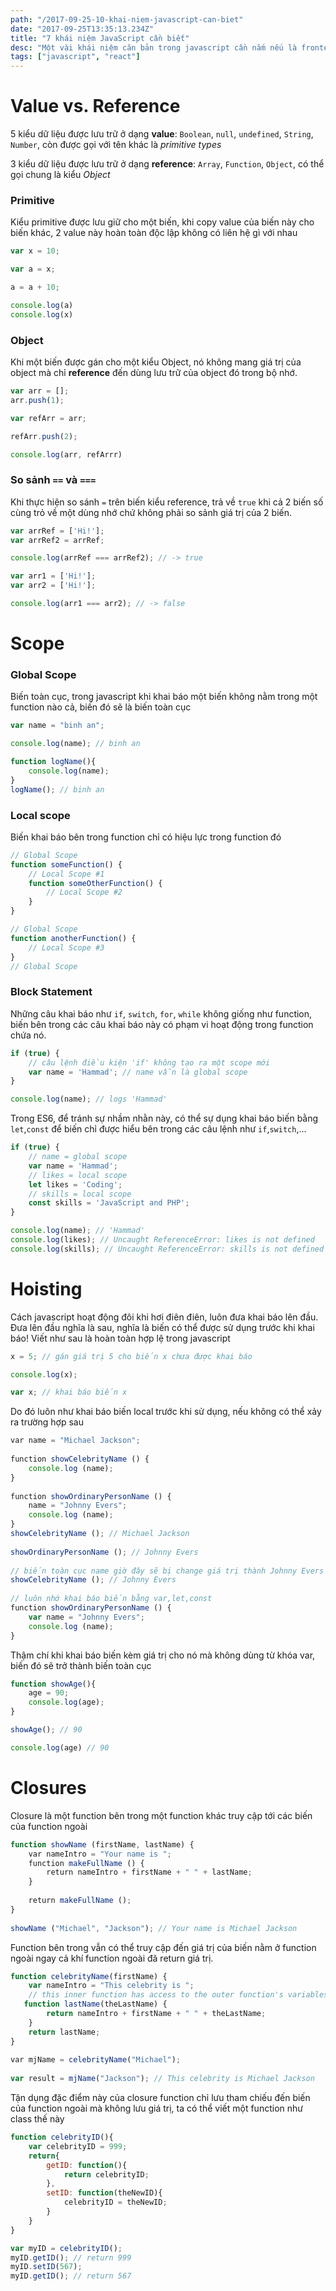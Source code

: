 ```yaml
---
path: "/2017-09-25-10-khai-niem-javascript-can-biet"
date: "2017-09-25T13:35:13.234Z"
title: "7 khái niệm JavaScript cần biết"
desc: "Một vài khái niệm căn bản trong javascript cần nắm nếu là frontend developer"
tags: ["javascript", "react"]
---
```


# Value vs. Reference

5 kiểu dữ liệu được lưu trữ ở dạng **value**: `Boolean`, `null`, `undefined`, `String`, `Number`, còn được gọi với tên khác là *primitive types*

3 kiểu dữ liệu được lưu trữ ở dạng **reference**: `Array`, `Function`, `Object`, có thể gọi chung là kiểu *Object*

### Primitive

Kiểu primitive được lưu giữ cho một biến, khi copy value của biến này cho biến khác, 2 value này hoàn toàn độc lập không có liên hệ gì với nhau

```js
var x = 10;

var a = x;

a = a + 10;

console.log(a)
console.log(x)
```

### Object

Khi một biến được gán cho một kiểu Object, nó không mang giá trị của object mà chỉ **reference** đến dùng lưu trữ của object đó trong bộ nhớ.

```js
var arr = [];
arr.push(1);

var refArr = arr;

refArr.push(2);

console.log(arr, refArrr)
```

### So sảnh `==` và `===`

Khi thực hiện so sánh `=` trên biến kiểu reference, trả về `true` khi cả 2 biến số cùng trỏ về một dùng nhớ chứ không phải so sảnh giá trị của 2 biến.

```js
var arrRef = ['Hi!'];
var arrRef2 = arrRef;

console.log(arrRef === arrRef2); // -> true

var arr1 = ['Hi!'];
var arr2 = ['Hi!'];

console.log(arr1 === arr2); // -> false
```

# Scope

### Global Scope

Biến toàn cục, trong javascript khi khai báo một biến không nằm trong một function nào cả, biến đó sẽ là biến toàn cục

```js
var name = "binh an";

console.log(name); // binh an

function logName(){
    console.log(name); 
}
logName(); // binh an
```

### Local scope

Biến khai báo bên trong function chỉ có hiệu lực trong function đó

```js
// Global Scope
function someFunction() {
    // Local Scope #1
    function someOtherFunction() {
        // Local Scope #2
    }
}

// Global Scope
function anotherFunction() {
    // Local Scope #3
}
// Global Scope
```

### Block Statement

Những câu khai báo như `if`, `switch`, `for`, `while` không giống như function, biến bên trong các câu khai báo này có phạm vi hoạt động trong function chứa nó.

```js
if (true) {
    // câu lệnh điều kiện 'if' không tạo ra một scope mới
    var name = 'Hammad'; // name vẫn là global scope
}

console.log(name); // logs 'Hammad'
```

Trong ES6, để tránh sự nhầm nhằn này, có thể sự dụng khai báo biến bằng `let`,`const` để biến chỉ được hiểu bên trong các câu lệnh như `if`,`switch`,...

```js
if (true) {
    // name = global scope
    var name = 'Hammad';
    // likes = local scope
    let likes = 'Coding';
    // skills = local scope
    const skills = 'JavaScript and PHP';
}

console.log(name); // 'Hammad'
console.log(likes); // Uncaught ReferenceError: likes is not defined
console.log(skills); // Uncaught ReferenceError: skills is not defined
```

# Hoisting

Cách javascript hoạt động đôi khi hơi điên điên, luôn đưa khai báo lên đầu. Đưa lên đầu nghĩa là sau, nghĩa là biến có thể được sử dụng trước khi khai báo! Viết như sau là hoàn toàn hợp lệ trong javascript

```js
x = 5; // gán giá trị 5 cho biến x chưa được khai báo

console.log(x);

var x; // khai báo biến x
```

Do đó luôn như khai báo biến local trước khi sử dụng, nếu không có thể xảy ra trường hợp sau

```js
​var name = "Michael Jackson";
​
​function showCelebrityName () {
    console.log (name);
}
​
​function showOrdinaryPersonName () {   
    name = "Johnny Evers";
    console.log (name);
}
showCelebrityName (); // Michael Jackson​​
​
showOrdinaryPersonName (); // Johnny Evers​
​
// biến toàn cục name giờ đây sẽ bị change giá trị thành Johnny Evers ​
showCelebrityName (); // Johnny Evers​
​
​// luôn nhớ khai báo biến bằng var,let,const
​function showOrdinaryPersonName () {   
    var name = "Johnny Evers"; 
    console.log (name);
}
```

Thậm chí khi khai báo biến kèm giá trị cho nó mà không dùng từ khóa var, biến đó sẽ trở thành biến toàn cục

```js
function showAge(){
    age = 90;
    console.log(age);
}

showAge(); // 90

console.log(age) // 90
```

# Closures

Closure là một function bên trong một function khác truy cập tới các biến của function ngoài

```js
function showName (firstName, lastName) {
    ​var nameIntro = "Your name is ";        
    ​function makeFullName () {        
        ​return nameIntro + firstName + " " + lastName;    
    }
    ​
    ​return makeFullName ();
}
​
showName ("Michael", "Jackson"); // Your name is Michael Jackson 
```

Function bên trong vẫn có thể truy cập đến giá trị của biến nằm ở function ngoài ngay cả khí function ngoài đã return giá trị.


```js
function celebrityName(firstName) {
    var nameIntro = "This celebrity is ";
    // this inner function has access to the outer function's variables, including the parameter​
   function lastName(theLastName) {
        return nameIntro + firstName + " " + theLastName;
    }
    return lastName;
}
​
​var mjName = celebrityName("Michael"); 
​
var result = mjName("Jackson"); // This celebrity is Michael Jackson
```

Tận dụng đặc điểm này của closure function chỉ lưu tham chiếu đến biến của function ngoài mà không lưu giá trị, ta có thể viết một function như class thế này

```js
function celebrityID(){
    var celebrityID = 999;
    return{
        getID: function(){
            return celebrityID;
        },
        setID: function(theNewID){
            celebrityID = theNewID;
        }
    }
}

var myID = celebrityID();
myID.getID(); // return 999
myID.setID(567);
myID.getID(); // return 567
```

